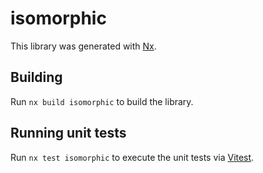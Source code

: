 # isomorphic

This library was generated with [Nx](https://nx.dev).

## Building

Run `nx build isomorphic` to build the library.

## Running unit tests

Run `nx test isomorphic` to execute the unit tests via [Vitest](https://vitest.dev/).

